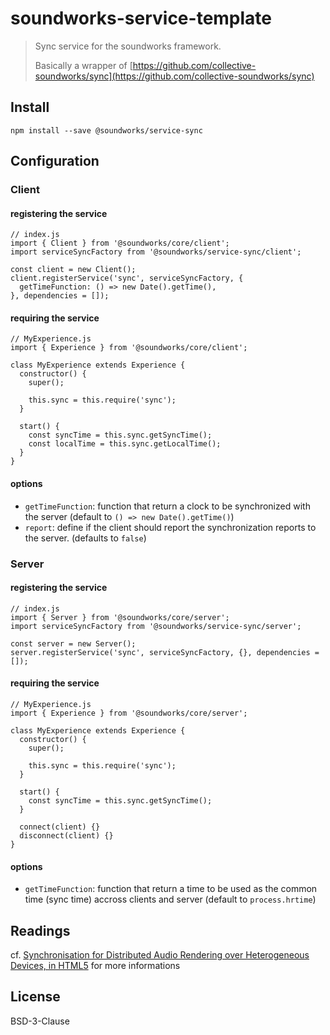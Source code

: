# soundworks-service-template

> Sync service for the soundworks framework.
>
> Basically a wrapper of [https://github.com/collective-soundworks/sync](https://github.com/collective-soundworks/sync)

## Install

```
npm install --save @soundworks/service-sync
```

## Configuration

### Client

#### registering the service

```
// index.js
import { Client } from '@soundworks/core/client';
import serviceSyncFactory from '@soundworks/service-sync/client';

const client = new Client();
client.registerService('sync', serviceSyncFactory, {
  getTimeFunction: () => new Date().getTime(),
}, dependencies = []);
```

#### requiring the service 

```
// MyExperience.js
import { Experience } from '@soundworks/core/client';

class MyExperience extends Experience {
  constructor() {
    super();

    this.sync = this.require('sync');
  }

  start() {
    const syncTime = this.sync.getSyncTime();
    const localTime = this.sync.getLocalTime();
  }
}
```

#### options

- `getTimeFunction`: function that return a clock to be synchronized with the server (default to `() => new Date().getTime()`)
- `report`: define if the client should report the synchronization reports to the server. (defaults to  `false`)

### Server

#### registering the service

```
// index.js
import { Server } from '@soundworks/core/server';
import serviceSyncFactory from '@soundworks/service-sync/server';

const server = new Server();
server.registerService('sync', serviceSyncFactory, {}, dependencies = []);
```

#### requiring the service 

```
// MyExperience.js
import { Experience } from '@soundworks/core/server';

class MyExperience extends Experience {
  constructor() {
    super();

    this.sync = this.require('sync');
  }

  start() {
    const syncTime = this.sync.getSyncTime();
  }

  connect(client) {}
  disconnect(client) {}
}
```

#### options

- `getTimeFunction`: function that return a time to be used as the common time (sync time) accross clients and server (default to `process.hrtime`)

## Readings

cf. [Synchronisation for Distributed Audio Rendering over Heterogeneous Devices, in HTML5](https://smartech.gatech.edu/handle/1853/54598) for more informations

## License

BSD-3-Clause
